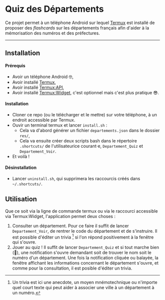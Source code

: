 # Quiz des Départements

Ce projet permet à un téléphone Android sur lequel [Termux](https://termux.dev/en/) est installé de proposer des *flashcards* sur les départements français afin d'aider à la mémorisation des numéros et des préfectures.

---

## Installation

#### Prérequis

- Avoir un téléphone Android 🤓,
- Avoir installé [Termux](https://github.com/termux/termux-app#installation),
- Avoir installé [Termux:API](https://wiki.termux.com/wiki/Termux:API),
- Avoir installé [Termux:Widget](https://github.com/termux/termux-widget#Installation), c'est optionnel mais c'est plus pratique 😎.

#### Installation

- Cloner ce repo (ou le télécharger et le mettre) sur votre téléphone, à un endroit accessible par Termux.
- Ouvir un terminal termux et lancer `install.sh` :
  - Cela va d'abord générer un fichier `departements.json` dans le dossier `res/`,
  - Cela va ensuite créer deux scripts bash dans le répertoire `.shortcuts/` de l'utilisateurice courant⋅e, `Departement_Quiz` et `Departement_Voir`.
- Et voilà !

#### Désinstallation

- Lancer `uninstall.sh`, qui supprimera les raccourcis créés dans `~/.shortcuts/`.

## Utilisation

Que ce soit via la ligne de commande termux ou via le raccourci accessible via Termux:Widget, l'application permet deux choses :

1. Consulter un département. Pour ce faire il suffit de lancer `Departement_Voir`, de rentrer le code du département et de s'instruire. Il est possible d'éditer un trivia [^1] si l'on répond positivement à la fenêtre qui s'ouvre.
2. Jouer au quiz ! Il suffit de lancer `Departement_Quiz` et si tout marche bien (🤞), une notification s'ouvre demandant soit de trouver le nom soit le numéro d'un département. Une fois la notification cliquée ou balayée, la fenêtre affichant les informations concernant le département s'ouvre, et comme pour la consultation, il est posible d'éditer un trivia.

[^1]: Un trivia est ici une anecdote, un moyen mnémotechnique ou n'importe quel court texte qui peut aider à associer une ville à un département à un numéro.[^2]
[^2]:Par exemple, pour le Cher (18), on peut penser à la ville de Cherbourg[^3], on a donc Cher-Bourg, qui nous aide à nous souvenir de Bourges, la préfecture du Cher, donc. Voilà chacun⋅e ses méthodes hein !
[^3]: Qui n'a rien n'avoir avec le Cher, hein, c'est la Manche !

